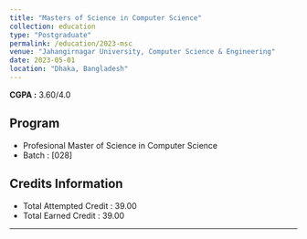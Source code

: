```yaml
---
title: "Masters of Science in Computer Science"
collection: education
type: "Postgraduate"
permalink: /education/2023-msc
venue: "Jahangirnagar University, Computer Science & Engineering"
date: 2023-05-01
location: "Dhaka, Bangladesh"
---
```


**CGPA :** 3.60/4.0

Program
---
- Profesional Master of Science in Computer Science
- Batch : [028] 

Credits Information
---
- Total Attempted Credit : 39.00
- Total Earned Credit : 39.00

---


